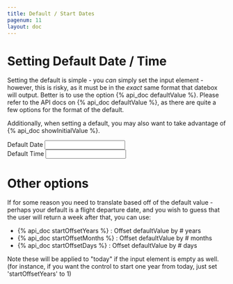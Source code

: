 ```yaml
---
title: Default / Start Dates
pagenum: 11
layout: doc
---
```


# Setting Default Date / Time

Setting the default is simple - you *can* simply set the input element - however, this
is risky, as it must be in the *exact* same format that datebox will output.  Better is to
use the option {% api_doc defaultValue %}. Please refer to the API docs on {% api_doc defaultValue %}, 
as there are quite a few options for the format of the default.

Additionally, when setting a default, you may also want to take advantage of {% api_doc showInitialValue %}.

<div class="form-group">
	<label for="dd">Default Date</label>
	<input id="dd" class="form-control" type="text" data-role="datebox" data-options='{"mode":"calbox", "defaultValue":[2001,0,1], "useInlineAlign":"center", "showInitialValue":true, "useInline": true}'>
</div>

<div class="form-group">
	<label for="dt">Default Time</label>
	<input id="dt" type="text" class="form-control" data-role="datebox" data-options='{"mode":"timeflipbox", "useInlineAlign":"center", "defaultValue":"18:35", "showInitialValue":true, "useInline": true}'>
</div>

# Other options

If for some reason you need to translate based off of the default value - perhaps
your default is a flight departure date, and you wish to guess that the user will
return a week after that, you can use:

 - {% api_doc startOffsetYears %} : Offset defaultValue by # years
 - {% api_doc startOffsetMonths %} : Offset defaultValue by # months
 - {% api_doc startOffsetDays %} : Offset defaultValue by # days

Note these will be applied to "today" if the input element is empty as well.  (for
instance, if you want the control to start one year from today, just set 
'startOffsetYears' to 1)
